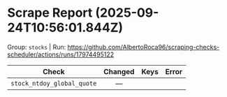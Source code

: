 # Scrape Report (2025-09-24T10:56:01.844Z)

Group: `stocks`  |  Run: https://github.com/AlbertoRoca96/scraping-checks-scheduler/actions/runs/17974495122

| Check | Changed | Keys | Error |
|---|:---:|:--|:--|
| `stock_ntdoy_global_quote` | — |  |  |
